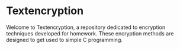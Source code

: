 # Textencryption
Welcome to Textencryption, a repository dedicated to encryption techniques developed for homework. These encryption methods are designed to get used to simple C programming.
